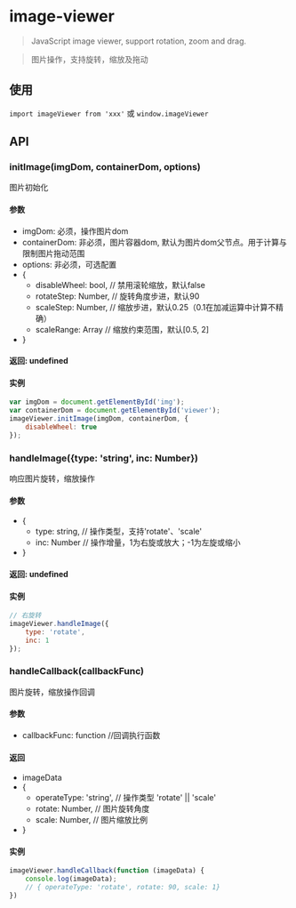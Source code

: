 # image-viewer
>JavaScript image viewer, support rotation, zoom and drag.

>图片操作，支持旋转，缩放及拖动

## 使用
`import imageViewer from 'xxx'` 或 `window.imageViewer`

## API

### initImage(imgDom, containerDom, options)
图片初始化

#### 参数
* imgDom: 必须，操作图片dom
* containerDom: 非必须，图片容器dom, 默认为图片dom父节点。用于计算与限制图片拖动范围
* options: 非必须，可选配置
* {
    - disableWheel: bool, // 禁用滚轮缩放，默认false
    - rotateStep: Number, // 旋转角度步进，默认90
    - scaleStep: Number, // 缩放步进，默认0.25（0.1在加减运算中计算不精确）
    - scaleRange: Array // 缩放约束范围，默认[0.5, 2]
* }

#### 返回: undefined
#### 实例
``` javascript
var imgDom = document.getElementById('img');
var containerDom = document.getElementById('viewer');
imageViewer.initImage(imgDom, containerDom, {
    disableWheel: true
});
```

### handleImage({type: 'string', inc: Number})
响应图片旋转，缩放操作

#### 参数
* {
    - type: string, // 操作类型，支持'rotate'、'scale'
    - inc: Number // 操作增量，1为右旋或放大；-1为左旋或缩小
* }

#### 返回: undefined
#### 实例
``` javascript
// 右旋转
imageViewer.handleImage({
    type: 'rotate',
    inc: 1
});
```

### handleCallback(callbackFunc)
图片旋转，缩放操作回调

#### 参数
* callbackFunc: function //回调执行函数

#### 返回
* imageData 
* {
    - operateType: 'string', // 操作类型 'rotate' || 'scale'
    - rotate: Number, // 图片旋转角度
    - scale: Number, // 图片缩放比例
* }

#### 实例
``` javascript
imageViewer.handleCallback(function (imageData) {
    console.log(imageData);
    // { operateType: 'rotate', rotate: 90, scale: 1}
})
```
